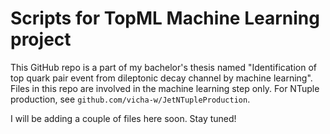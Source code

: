 # Scripts for TopML Machine Learning project

This GitHub repo is a part of my bachelor's thesis named "Identification of top quark pair event from dileptonic decay channel by machine learning". Files in this repo are involved in the machine learning step only. For NTuple production, see `github.com/vicha-w/JetNTupleProduction`.

I will be adding a couple of files here soon. Stay tuned!
